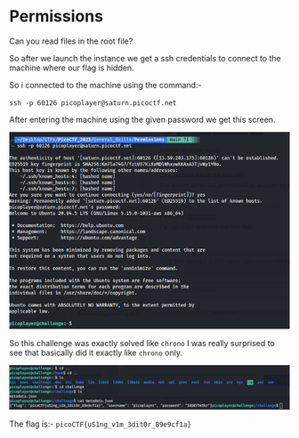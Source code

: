 # Permissions
Can you read files in the root file?

So after we launch the instance we get a ssh credentials to connect to the machine where our flag is hidden.

So i connected to the machine using the command:-

`
ssh -p 60126 picoplayer@saturn.picoctf.net
`

After entering the machine using the given password we get this screen.

![SS OF SHELL 1](1.png)

So this challenge was exactly solved like `chrono` I was really surprised to see that basically did it exactly like `chrono` only.

![SS OF SHELL 2](2.png)

The flag is:- `picoCTF{uS1ng_v1m_3dit0r_89e9cf1a}`
